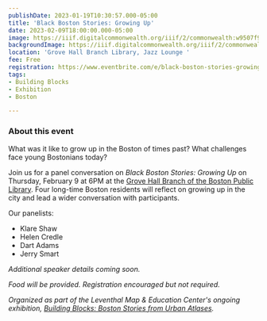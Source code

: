 ```yaml
---
publishDate: 2023-01-19T10:30:57.000-05:00
title: 'Black Boston Stories: Growing Up'
date: 2023-02-09T18:00:00.000-05:00
image: https://iiif.digitalcommonwealth.org/iiif/2/commonwealth:w9507f96r/2867,5535,3362,1262/,800/0/default.jpg
backgroundImage: https://iiif.digitalcommonwealth.org/iiif/2/commonwealth:w9507f96r/2867,5535,3362,1262/,800/0/default.jpg
location: 'Grove Hall Branch Library, Jazz Lounge '
fee: Free
registration: https://www.eventbrite.com/e/black-boston-stories-growing-up-tickets-518990944887
tags:
- Building Blocks
- Exhibition
- Boston

---
```

### About this event

What was it like to grow up in the Boston of times past? What challenges face young Bostonians today?

Join us for a panel conversation on _Black Boston Stories: Growing Up_ on Thursday, February 9 at 6PM at the [Grove Hall Branch of the Boston Public Library](https://www.bpl.org/locations/grove-hall/). Four long-time Boston residents will reflect on growing up in the city and lead a wider conversation with participants.

Our panelists:

* Klare Shaw
* Helen Credle
* Dart Adams
* Jerry Smart

_Additional speaker details coming soon._

_Food will be provided. Registration encouraged but not required._

_Organized as part of the Leventhal Map & Education Center's ongoing exhibition,_ [_Building Blocks: Boston Stories from Urban Atlases_](https://www.leventhalmap.org/about/press-releases/new-exhibition-building-blocks-boston-stories-from-urban-atlases-opens-at-leventhal-map-education-center-january-13-2023-1/)_._